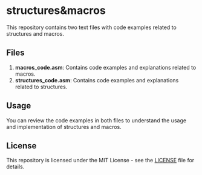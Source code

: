 # structures&macros

This repository contains two text files with code examples related to structures and macros.

## Files

1. **macros_code.asm**: Contains code examples and explanations related to macros.
2. **structures_code.asm**: Contains code examples and explanations related to structures.

## Usage

You can review the code examples in both files to understand the usage and implementation of structures and macros.

## License

This repository is licensed under the MIT License - see the [LICENSE](LICENSE) file for details.
